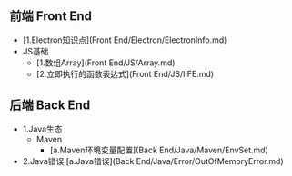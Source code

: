 ## 前端 Front End
* [1.Electron知识点](Front End/Electron/ElectronInfo.md)
* JS基础
   * [1.数组Array](Front End/JS/Array.md)
   * [2.立即执行的函数表达式](Front End/JS/IIFE.md)

## 后端 Back End
* 1.Java生态
    * Maven
        * [a.Maven环境变量配置](Back End/Java/Maven/EnvSet.md)
* 2.Java错误
    [a.Java错误](Back End/Java/Error/OutOfMemoryError.md)
    